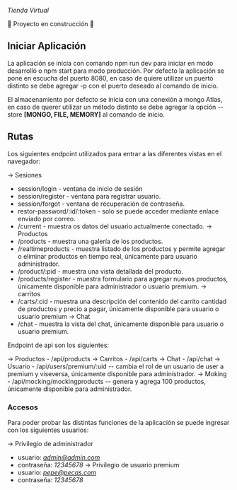 <em> Tienda Virtual </em>

:construction: Proyecto en construcción :construction:

<h2>Iniciar Aplicación</h2>
La aplicación se inicia con comando npm run dev para iniciar en modo desarrolló o npm start para modo producción.
Por defecto la aplicación se pone en escucha del puerto 8080, en caso de quiere utilizar un puerto distinto se debe agregar -p con el puerto deseado al comando de inicio.

El almacenamiento por defecto se inicia con una conexión a mongo Atlas, en caso de querer utilizar un método distinto se debe agregar la opción --store <b>[MONGO, FILE, MEMORY]</b> al comando de inicio.

<h2>Rutas</h2>
Los siguientes endpoint utilizados para entrar a las diferentes vistas en el navegador:

 -> Sesiones
  - session/login - ventana de inicio de sesión
  - session/register - ventana para registrar usuario.
  - session/forgot - ventana de recuperación de contraseña.
  - restor-password/:id/:token - solo se puede acceder mediante enlace enviado por correo.
  - /current - muestra os datos del usuario actualmente conectado.
 -> Productos
  - /products - muestra una galería de los productos.
  - /realtimeproducts - muestra listado de los productos y permite agregar o eliminar productos en tiempo real, únicamente para usuario administrador.
  - /product/:pid - muestra una vista detallada del producto. 
  - /products/register - muestra formulario para agregar nuevos productos, únicamente disponible para administrador o usuario premium.
 -> carritos
  - /carts/:cid - muestra una descripción del contenido del carrito cantidad de productos y precio a pagar, únicamente disponible para usuario o usuario premium
 -> Chat
  - /chat - muestra la vista del chat, únicamente disponible para usuario o usuario premium.

Endpoint de api son los siguientes:

 -> Productos - /api/products
 -> Carritos - /api/carts
 -> Chat - /api/chat
 -> Usuario - /api/users/premium/:uid -- cambia el rol de un usuario de user a premium y viseversa, únicamente disponible para administrador. 
 -> Moking - /api/mocking/mockingproducts -- genera y agrega 100 productos, únicamente disponible para administrador. 

<h3>Accesos</h3>
Para poder probar las distintas funciones de la aplicación se puede ingresar con los siguientes usuarios:

 -> Privilegio de administrador
  - usuario: <i>admin@admin.com</i>
  - contraseña: <i>12345678</i>
 -> Privilegio de usuario premium
  - usuario: <i>pepe@pecas.com</i>
  - contraseña: <i>12345678</i>